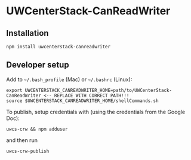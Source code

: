 UWCenterStack-CanReadWriter
============================

## Installation
```
npm install uwcenterstack-canreadwriter
```

## Developer setup
Add to `~/.bash_profile` (Mac) or `~/.bashrc` (Linux):
```
export UWCENTERSTACK_CANREADWRITER_HOME=path/to/UWCenterStack-CanReadWriter <-- REPLACE WITH CORRECT PATH!!!
source $UWCENTERSTACK_CANREADWRITER_HOME/shellCommands.sh
```

To publish, setup credentials with (using the credentials from the Google Doc):
```
uwcs-crw && npm adduser
```

and then run

```
uwcs-crw-publish
```
